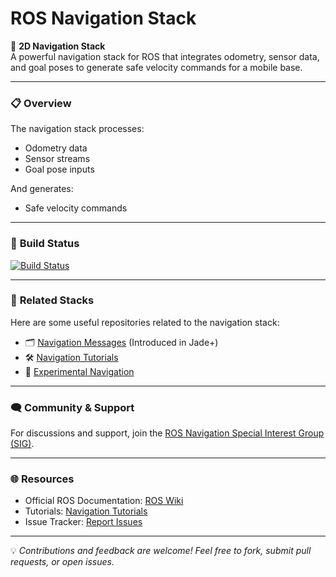# ROS Navigation Stack

🚀 **2D Navigation Stack**  
A powerful navigation stack for ROS that integrates odometry, sensor data, and goal poses to generate safe velocity commands for a mobile base.

---

### 📋 **Overview**
The navigation stack processes:
- Odometry data
- Sensor streams
- Goal pose inputs

And generates:
- Safe velocity commands

---

### 🔄 **Build Status**
[![Build Status](http://build.ros.org/buildStatus/icon?job=Mbin_uB64__navigation__ubuntu_bionic_amd64__binary)](http://build.ros.org/job/Mbin_uB64__navigation__ubuntu_bionic_amd64__binary/)

---

### 📂 **Related Stacks**
Here are some useful repositories related to the navigation stack:

- 🗂 [Navigation Messages](http://github.com/ros-planning/navigation_msgs) (Introduced in Jade+)
- 🛠 [Navigation Tutorials](http://github.com/ros-planning/navigation_tutorials)
- 🚧 [Experimental Navigation](http://github.com/ros-planning/navigation_experimental)

---

### 🗨 **Community & Support**
For discussions and support, join the [ROS Navigation Special Interest Group (SIG)](https://groups.google.com/group/ros-sig-navigation).

---

### 🌐 **Resources**
- Official ROS Documentation: [ROS Wiki](http://wiki.ros.org/navigation)
- Tutorials: [Navigation Tutorials](http://github.com/ros-planning/navigation_tutorials)
- Issue Tracker: [Report Issues](http://github.com/ros-planning/navigation/issues)

---

💡 *Contributions and feedback are welcome! Feel free to fork, submit pull requests, or open issues.*
